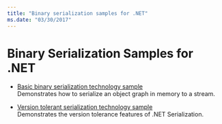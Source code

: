 ```yaml
---
title: "Binary serialization samples for .NET"
ms.date: "03/30/2017"
---
```

# Binary Serialization Samples for .NET

* [Basic binary serialization technology sample](../../../docs/standard/serialization/basic-serialization-technology-sample.md)  
 Demonstrates how to serialize an object graph in memory to a stream.  
  
* [Version tolerant serialization technology sample](../../../docs/standard/serialization/version-tolerant-serialization-technology-sample.md)  
 Demonstrates the version tolerance features of .NET Serialization.  

